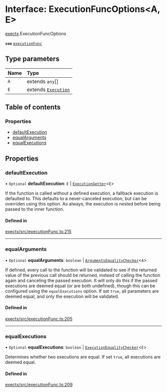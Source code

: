 # Interface: ExecutionFuncOptions<A, E\>

[exectx](../wiki/exectx).ExecutionFuncOptions

**`see`** [`executionFunc`](../wiki/exectx#executionfunc)

## Type parameters

| Name | Type |
| :------ | :------ |
| `A` | extends `any`[] |
| `E` | extends [`Execution`](../wiki/exectx.Execution) |

## Table of contents

### Properties

- [defaultExecution](../wiki/exectx.ExecutionFuncOptions#defaultexecution)
- [equalArguments](../wiki/exectx.ExecutionFuncOptions#equalarguments)
- [equalExecutions](../wiki/exectx.ExecutionFuncOptions#equalexecutions)

## Properties

### defaultExecution

• `Optional` **defaultExecution**: `E` \| [`ExecutionGetter`](../wiki/exectx#executiongetter)<`E`\>

If the function is called without a defined execution, a fallback execution is defaulted to.
This defaults to a never-canceled execution, but can be overriden using this option.
As always, the execution is nested before being passed to the inner function.

#### Defined in

[exectx/src/executionFunc.ts:215](https://github.com/ludvigalden/exectx/blob/a0361f0/packages/exectx/src/executionFunc.ts#L215)

___

### equalArguments

• `Optional` **equalArguments**: `boolean` \| [`ArgumentsEqualityChecker`](../wiki/exectx#argumentsequalitychecker)<`A`\>

If defined, every call to the function will be validated to see if the returned value
of the previous call should be returned, instead of calling the function again and
canceling the passed execution. It will only do this if the passed executions
are deemed equal (or are both undefined), though this can be configured using the `equalExecutions` option.
If set `true`, all parameters are deemed equal, and only the execution will be validated.

#### Defined in

[exectx/src/executionFunc.ts:205](https://github.com/ludvigalden/exectx/blob/a0361f0/packages/exectx/src/executionFunc.ts#L205)

___

### equalExecutions

• `Optional` **equalExecutions**: `boolean` \| [`ExecutionEqualityChecker`](../wiki/exectx#executionequalitychecker)<`E`\>

Determines whether two executions are equal. If set `true`, all executions are deemed equal.

#### Defined in

[exectx/src/executionFunc.ts:209](https://github.com/ludvigalden/exectx/blob/a0361f0/packages/exectx/src/executionFunc.ts#L209)

